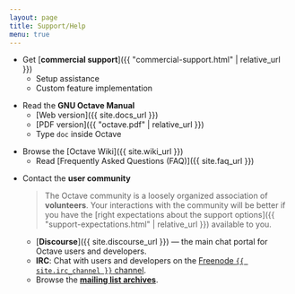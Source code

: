 ```yaml
---
layout: page
title: Support/Help
menu: true
---
```


- Get [**commercial support**]({{ "commercial-support.html" | relative_url }})
  - Setup assistance
  - Custom feature implementation

<p></p>

- Read the **GNU Octave Manual**
  - [Web version]({{ site.docs_url }})
  - [PDF version]({{ "octave.pdf" | relative_url }})
  - Type `doc` inside Octave

<p></p>

- Browse the [Octave Wiki]({{ site.wiki_url }})
  - Read [Frequently Asked Questions (FAQ)]({{ site.faq_url }})

<p></p>

- Contact the **user community**
  > The Octave community is a loosely organized association of **volunteers**.
  > Your interactions with the community will be better if you have the
  > [right expectations about the support options]({{ "support-expectations.html" | relative_url }})
  > available to you.

  - [**Discourse**]({{ site.discourse_url }}) &mdash;
    the main chat portal for Octave users and developers.
  - **IRC**: Chat with users and developers on the
    [Freenode `{{ site.irc_channel }}` channel](https://webchat.freenode.net/#octave).
  - Browse the
    [**mailing list archives**](https://lists.gnu.org/archive/html/help-octave/).
